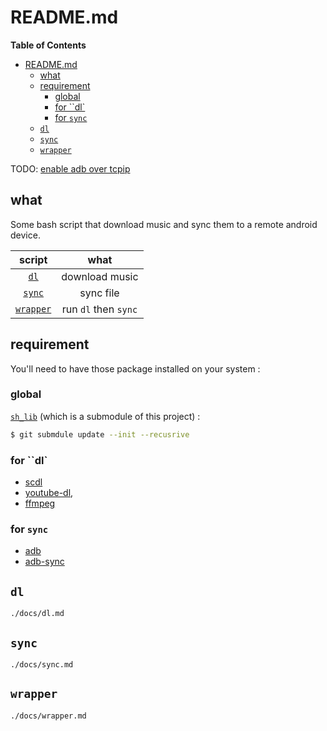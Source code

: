 # README.md

<!-- markdown-toc start - Don't edit this section. Run M-x markdown-toc-refresh-toc -->
**Table of Contents**

- [README.md](#readmemd)
    - [what](#what)
    - [requirement](#requirement)
        - [global](#global)
        - [for ``dl`](#for-dl)
        - [for `sync`](#for-sync)
    - [`dl`](#dl)
    - [`sync`](#sync)
    - [`wrapper`](#wrapper)

<!-- markdown-toc end -->

TODO: [enable adb over tcpip][7]

## what

Some bash script that download music and sync them to a remote android device.

| script                | what                 |
| :-:                   | :-:                  |
| [`dl`](#dl)           | download music       |
| [`sync`](#sync)       | sync file            |
| [`wrapper`](#wrapper) | run `dl` then `sync` |

## requirement

You'll need to have those package installed on your system :

### global

[`sh_lib`][6] (which is a submodule of this project) :
```bash
$ git submdule update --init --recusrive
```

### for ``dl`

- [scdl][1]
- [youtube-dl][2],
- [ffmpeg][3]

### for `sync`

- [adb][4]
- [adb-sync][5]

## `dl`

`./docs/dl.md`

## `sync`

`./docs/sync.md`

## `wrapper`

`./docs/wrapper.md`

[1]: https://github.com/flyingrub/scdl
[2]: https://github.com/ytdl-org/youtube-dl
[3]: https://ffmpeg.org/
[4]: https://developer.android.com/studio/command-line/adb
[5]: https://github.com/google/adb-sync
[6]: https://github.com/burgesQ/sh_lib
[7]: https://stackoverflow.com/questions/2604727/how-can-i-connect-to-android-with-adb-over-tcp
